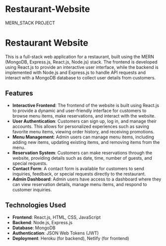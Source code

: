 # Restaurant-Website
MERN_STACK PROJECT

# Restaurant Website

This is a full-stack web application for a restaurant, built using the MERN (MongoDB, Express.js, React.js, Node.js) stack. The frontend is developed using React.js to provide an interactive user interface, while the backend is implemented with Node.js and Express.js to handle API requests and interact with a MongoDB database to collect user details from customers.

## Features

- **Interactive Frontend**: The frontend of the website is built using React.js to provide a dynamic and user-friendly interface for customers to browse menu items, make reservations, and interact with the website.
- **User Authentication**: Customers can sign up, log in, and manage their accounts. This allows for personalized experiences such as saving favorite menu items, viewing order history, and receiving promotions.
- **Menu Management**: Admin users can manage menu items, including adding new items, updating existing items, and removing items from the menu.
- **Reservation System**: Customers can make reservations through the website, providing details such as date, time, number of guests, and special requests.
- **Contact Form**: A contact form is available for customers to send inquiries, feedback, or special requests directly to the restaurant.
- **Admin Dashboard**: Admin users have access to a dashboard where they can view reservation details, manage menu items, and respond to customer inquiries.

## Technologies Used

- **Frontend**: React.js, HTML, CSS, JavaScript
- **Backend**: Node.js, Express.js
- **Database**: MongoDB
- **Authentication**: JSON Web Tokens (JWT)
- **Deployment**: Heroku (for backend), Netlify (for frontend)

